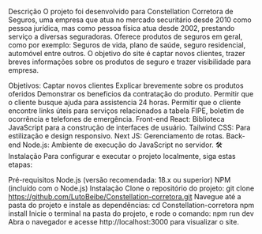 Descrição
O projeto foi desenvolvido para Constellation Corretora de Seguros, uma empresa que atua no mercado securitário desde 2010 como pessoa jurídica, mas como pessoa física atua desde 2002, prestando serviço a diversas seguradoras. Oferece produtos de seguros em geral, como por exemplo: Seguros de vida, plano de saúde, seguro residencial, automóvel entre outros. O objetivo do site é captar novos clientes, trazer breves informações sobre os produtos de seguro e trazer visibilidade para empresa.

Objetivos:
Captar novos clientes
Explicar brevemente sobre os produtos oferidos
Demonstrar os beneficios da contratação do produto.
Permitir que o cliente busque ajuda para assistencia 24 horas.
Permitir que o cliente encontre links úteis para serviços relacionados a tabela FIPE, boletim de ocorrência e telefones de emergência.
Front-end
React: Biblioteca JavaScript para a construção de interfaces de usuário.
Tailwind CSS: Para estilização e design responsivo.
Next JS: Gerenciamento de rotas.
Back-end
Node.js: Ambiente de execução do JavaScript no servidor.
🛠 Instalação
Para configurar e executar o projeto localmente, siga estas etapas:

Pré-requisitos
Node.js (versão recomendada: 18.x ou superior)
NPM (incluído com o Node.js)
Instalação
Clone o repositório do projeto:
git clone https://github.com/LutoBeibe/Constellation-corretora.git
Navegue até a pasta do projeto e instale as dependências:
cd Constellation-corretora
npm install
Inicie o terminal na pasta do projeto, e rode o comando:
npm run dev
Abra o navegador e acesse http://localhost:3000 para visualizar o site.
